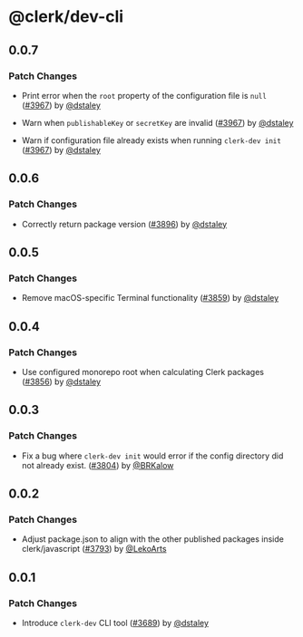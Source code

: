 # @clerk/dev-cli

## 0.0.7

### Patch Changes

- Print error when the `root` property of the configuration file is `null` ([#3967](https://github.com/clerk/javascript/pull/3967)) by [@dstaley](https://github.com/dstaley)

- Warn when `publishableKey` or `secretKey` are invalid ([#3967](https://github.com/clerk/javascript/pull/3967)) by [@dstaley](https://github.com/dstaley)

- Warn if configuration file already exists when running `clerk-dev init` ([#3967](https://github.com/clerk/javascript/pull/3967)) by [@dstaley](https://github.com/dstaley)

## 0.0.6

### Patch Changes

- Correctly return package version ([#3896](https://github.com/clerk/javascript/pull/3896)) by [@dstaley](https://github.com/dstaley)

## 0.0.5

### Patch Changes

- Remove macOS-specific Terminal functionality ([#3859](https://github.com/clerk/javascript/pull/3859)) by [@dstaley](https://github.com/dstaley)

## 0.0.4

### Patch Changes

- Use configured monorepo root when calculating Clerk packages ([#3856](https://github.com/clerk/javascript/pull/3856)) by [@dstaley](https://github.com/dstaley)

## 0.0.3

### Patch Changes

- Fix a bug where `clerk-dev init` would error if the config directory did not already exist. ([#3804](https://github.com/clerk/javascript/pull/3804)) by [@BRKalow](https://github.com/BRKalow)

## 0.0.2

### Patch Changes

- Adjust package.json to align with the other published packages inside clerk/javascript ([#3793](https://github.com/clerk/javascript/pull/3793)) by [@LekoArts](https://github.com/LekoArts)

## 0.0.1

### Patch Changes

- Introduce `clerk-dev` CLI tool ([#3689](https://github.com/clerk/javascript/pull/3689)) by [@dstaley](https://github.com/dstaley)
